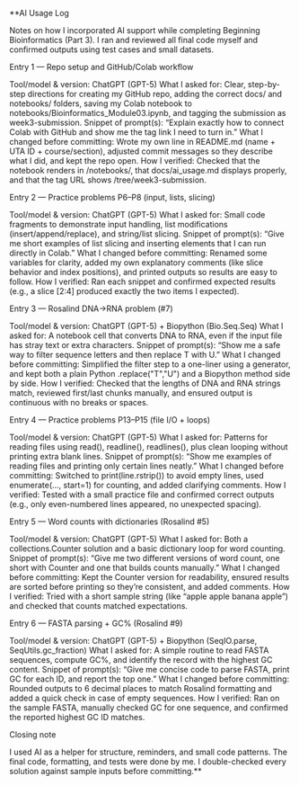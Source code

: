 **AI Usage Log

Notes on how I incorporated AI support while completing Beginning Bioinformatics (Part 3). I ran and reviewed all final code myself and confirmed outputs using test cases and small datasets.

Entry 1 — Repo setup and GitHub/Colab workflow

Tool/model & version: ChatGPT (GPT-5)
What I asked for: Clear, step-by-step directions for creating my GitHub repo, adding the correct docs/ and notebooks/ folders, saving my Colab notebook to notebooks/Bioinformatics_Module03.ipynb, and tagging the submission as week3-submission.
Snippet of prompt(s): “Explain exactly how to connect Colab with GitHub and show me the tag link I need to turn in.”
What I changed before committing: Wrote my own line in README.md (name + UTA ID + course/section), adjusted commit messages so they describe what I did, and kept the repo open.
How I verified: Checked that the notebook renders in /notebooks/, that docs/ai_usage.md displays properly, and that the tag URL shows /tree/week3-submission.

Entry 2 — Practice problems P6–P8 (input, lists, slicing)

Tool/model & version: ChatGPT (GPT-5)
What I asked for: Small code fragments to demonstrate input handling, list modifications (insert/append/replace), and string/list slicing.
Snippet of prompt(s): “Give me short examples of list slicing and inserting elements that I can run directly in Colab.”
What I changed before committing: Renamed some variables for clarity, added my own explanatory comments (like slice behavior and index positions), and printed outputs so results are easy to follow.
How I verified: Ran each snippet and confirmed expected results (e.g., a slice [2:4] produced exactly the two items I expected).

Entry 3 — Rosalind DNA→RNA problem (#7)

Tool/model & version: ChatGPT (GPT-5) + Biopython (Bio.Seq.Seq)
What I asked for: A notebook cell that converts DNA to RNA, even if the input file has stray text or extra characters.
Snippet of prompt(s): “Show me a safe way to filter sequence letters and then replace T with U.”
What I changed before committing: Simplified the filter step to a one-liner using a generator, and kept both a plain Python .replace("T","U") and a Biopython method side by side.
How I verified: Checked that the lengths of DNA and RNA strings match, reviewed first/last chunks manually, and ensured output is continuous with no breaks or spaces.

Entry 4 — Practice problems P13–P15 (file I/O + loops)

Tool/model & version: ChatGPT (GPT-5)
What I asked for: Patterns for reading files using read(), readline(), readlines(), plus clean looping without printing extra blank lines.
Snippet of prompt(s): “Show me examples of reading files and printing only certain lines neatly.”
What I changed before committing: Switched to print(line.rstrip()) to avoid empty lines, used enumerate(..., start=1) for counting, and added clarifying comments.
How I verified: Tested with a small practice file and confirmed correct outputs (e.g., only even-numbered lines appeared, no unexpected spacing).

Entry 5 — Word counts with dictionaries (Rosalind #5)

Tool/model & version: ChatGPT (GPT-5)
What I asked for: Both a collections.Counter solution and a basic dictionary loop for word counting.
Snippet of prompt(s): “Give me two different versions of word count, one short with Counter and one that builds counts manually.”
What I changed before committing: Kept the Counter version for readability, ensured results are sorted before printing so they’re consistent, and added comments.
How I verified: Tried with a short sample string (like “apple apple banana apple”) and checked that counts matched expectations.

Entry 6 — FASTA parsing + GC% (Rosalind #9)

Tool/model & version: ChatGPT (GPT-5) + Biopython (SeqIO.parse, SeqUtils.gc_fraction)
What I asked for: A simple routine to read FASTA sequences, compute GC%, and identify the record with the highest GC content.
Snippet of prompt(s): “Give me concise code to parse FASTA, print GC for each ID, and report the top one.”
What I changed before committing: Rounded outputs to 6 decimal places to match Rosalind formatting and added a quick check in case of empty sequences.
How I verified: Ran on the sample FASTA, manually checked GC for one sequence, and confirmed the reported highest GC ID matches.

Closing note

I used AI as a helper for structure, reminders, and small code patterns. The final code, formatting, and tests were done by me. I double-checked every solution against sample inputs before committing.**

